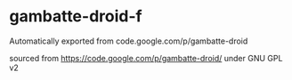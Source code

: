 # gambatte-droid-f
Automatically exported from code.google.com/p/gambatte-droid

sourced from https://code.google.com/p/gambatte-droid/ under GNU GPL v2
